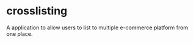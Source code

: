 # crosslisting
A application to allow users to list to multiple e-commerce platform from one place. 

